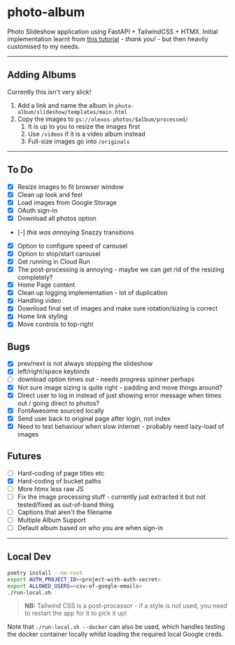 # photo-album

Photo Slideshow application using FastAPI + TailwindCSS + HTMX. Initial implementation learnt from [this tutorial](https://github.com/tataraba/simplesite/tree/main) - _thank you!_ - but then heavily customised to my needs.

---

## Adding Albums

Currently this isn't very slick!

1. Add a link and name the album in `photo-album/slideshow/templates/main.html`
2. Copy the images to `gs://alexos-photos/$album/processed/`
   1. It is up to you to resize the images first
   2. Use `/videos` if it is a video album instead
   3. Full-size images go into `/originals`

---

## To Do

- [x] Resize images to fit browser window
- [x] Clean up look and feel
- [x] Load images from Google Storage
- [x] OAuth sign-in
- [x] Download all photos option
- [-] _this was annoying_ Snazzy transitions
- [x] Option to configure speed of carousel
- [x] Option to stop/start carousel
- [x] Get running in Cloud Run
- [x] The post-processing is annoying - maybe we can get rid of the resizing completely?
- [x] Home Page content
- [x] Clean up logging implementation - lot of duplication
- [x] Handling video
- [x] Download final set of images and make sure rotation/sizing is correct
- [x] Home link styling
- [x] Move controls to top-right

## Bugs

- [x] prev/next is not always stopping the slideshow
- [x] left/right/space keybinds
- [ ] download option times out - needs progress spinner perhaps
- [x] Not sure image sizing is quite right - padding and move things around?
- [x] Direct user to log in instead of just showing error message when times out / going direct to photos?
- [x] FontAwesome sourced locally
- [x] Send user back to original page after login, not index
- [x] Need to test behaviour when slow internet - probably need lazy-load of images

## Futures

- [ ] Hard-coding of page titles etc
- [x] Hard-coding of bucket paths
- [ ] More htmx less raw JS
- [ ] Fix the image processing stuff - currently just extracted it but not tested/fixed as out-of-band thing
- [ ] Captions that aren't the filename
- [ ] Multiple Album Support
- [ ] Default album based on who you are when sign-in

---

## Local Dev

```sh
poetry install --no-root
export AUTH_PROJECT_ID=<project-with-auth-secret>
export ALLOWED_USERS=<csv-of-google-emails>
./run-local.sh
```

> **NB:** Tailwind CSS is a post-processor - if a style is not used, you need to restart the app for it to pick it up!

Note that `./run-local.sh --docker` can also be used, which handles testing the docker container locally whilst loading the required local Google creds.
